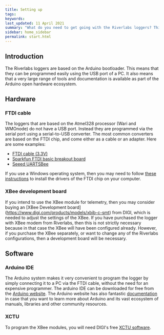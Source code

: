 ```yaml
---
title: Setting up
tags:
keywords: 
last_updated: 11 April 2021
summary: "What do you need to get going with the Riverlabs loggers? This page gives an overview of the hardware and software required to program the loggers."
sidebar: home_sidebar
permalink: start.html
---
```


## Introduction

The Riverlabs loggers are based on the Arduino bootloader. This means that they can be programmed easily using the USB port of a PC. It also means that a very large range of tools and documentation is available as part of the Arduino open hardware ecosystem. 

## Hardware

### FTDI cable

The loggers that are based on the Atmel328 processor (Wari and WMOnode) do not have a USB port. Instead they are programmed via the serial port using a serial-to-USB converter. The most common converters are based on the FTDI chip, and come either as a cable or an adapter. Here are some examples:

- [FTDI cable (3.3V)](https://ftdichip.com/products/ttl-232r-3v3/)
- [Sparkfun FTDI basic breakout board](https://www.sparkfun.com/products/9873)
- [Seeed UARTSBee](https://wiki.seeedstudio.com/UartSBee_V4/)

If you use a Windows operating system, then you may need to follow [these instructions](https://learn.sparkfun.com/tutorials/how-to-install-ftdi-drivers) to install the drivers of the FTDI chip on your computer.

### XBee development board

If you intend to use the XBee module for telemetry, then you may consider buying an [XBee Development board] (https://www.digi.com/products/models/xbib-c-smt) from DIGI, which is needed to adjust the settings of the XBee. If you have purchased the logger with XBee modem from Riverlabs, then this is not strictly necessary because in that case the XBee will have been configured already. However, if you purchase the XBee separately, or want to change any of the Riverlabs configurations, then a development board will be necessary.

## Software

### Arduino IDE

The Arduino system makes it very convenient to program the logger by simply connecting it to a PC via the FTDI cable, without the need for an expensive programmer. The arduino IDE can be downloaded for free from the [Arduino website](https://www.arduino.cc/en/software). The Arduino website has also fantastic [documentation](https://www.arduino.cc/en/Guide) in case that you want to learn more about Arduino and its vast ecosystem of manuals, libraries and other community resources.

### XCTU

To program the XBee modules, you will need DIGI's free [XCTU software](https://www.digi.com/products/embedded-systems/digi-xbee/digi-xbee-tools/xctu).





